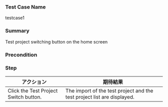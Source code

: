 ### Test Case Name
testcase1

### Summary
Test project switching button on the home screen

### Precondition


### Step
| アクション | 期待結果 |
|---|---|
| Click the Test Project Switch button. | The import of the test project and the test project list are displayed. |
